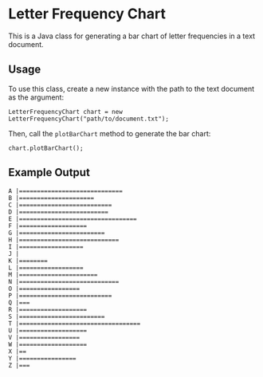 # Letter Frequency Chart

This is a Java class for generating a bar chart of letter frequencies in a text document.

## Usage

To use this class, create a new instance with the path to the text document as the argument:

```
LetterFrequencyChart chart = new LetterFrequencyChart("path/to/document.txt");

```

Then, call the `plotBarChart` method to generate the bar chart:

```
chart.plotBarChart();

```

## Example Output

```
A |=============================
B |=====================
C |==========================
D |=========================
E |=================================
F |===================
G |========================
H |============================
I |==================
J |
K |========
L |==================
M |======================
N |============================
O |=================
P |==========================
Q |===
R |===================
S |========================
T |==================================
U |===================
V |=================
W |===================
X |==
Y |================
Z |===

```
